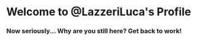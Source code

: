 # Welcome to @LazzeriLuca's Profile


### Now seriously... Why are you still here? Get back to work!


<!---
LazzeriLuca/LazzeriLuca is a ✨ special ✨ repository because its `README.md` (this file) appears on your GitHub profile.
You can click the Preview link to take a look at your changes.
--->
